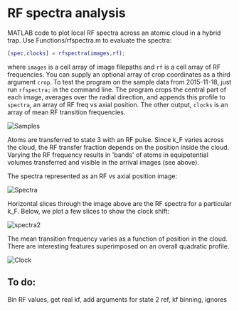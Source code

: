 # RF spectra analysis

MATLAB code to plot local RF spectra across an atomic cloud in a hybrid trap. Use Functions/rfspectra.m to evaluate the spectra:

```MATLAB
[spec,clocks] = rfspectra(images,rf);
```

where `images` is a cell array of image filepaths and `rf` is a cell array of RF frequencies. You can supply an optional array of crop coordinates as a third argument `crop`. To test the program on the sample data from 2015-11-18, just run `rfspectra;` in the command line. The program crops the central part of each image, averages over the radial direction, and appends this profile to `spectra`, an array of RF freq vs axial position. The other output, `clocks` is an array of mean RF transition frequencies.

![Samples](https://raw.githubusercontent.com/biswaroopmukherjee/RFspectra/master/Figures/samples.png)

Atoms are transferred to state 3 with an RF pulse. Since k_F varies across the cloud, the RF transfer fraction depends on the position inside the cloud. Varying the RF frequency results in 'bands' of atoms in equipotential volumes transferred and visible in the arrival images (see above). 

The spectra represented as an RF vs axial position image:

![Spectra](https://raw.githubusercontent.com/biswaroopmukherjee/RFspectra/master/Figures/spectrum_out.png)

Horizontal slices through the image above are the RF spectra for a particular k_F. Below, we plot a few slices to show the clock shift:

![spectra2](https://raw.githubusercontent.com/biswaroopmukherjee/RFspectra/master/Figures/spectra.png)

The mean transition frequency varies as a function of position in the cloud. There are interesting features superimposed on an overall quadratic profile.

![Clock](https://raw.githubusercontent.com/biswaroopmukherjee/RFspectra/master/Figures/clock_out.png)

## To do:
Bin RF values, get real kf, add arguments for state 2 ref, kf binning, ignores
